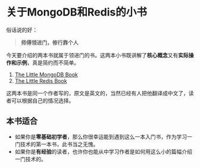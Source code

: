 # 关于MongoDB和Redis的小书
俗话说的好：
> **师傅领进门，修行靠个人**

今天要介绍的两本书就属于领进门的书。这两本小书既讲解了**核心概念**又有**实际操作和示例**，真是简约而不简单。

1. [The Little MongoDB Book](https://github.com/karlseguin/the-little-mongodb-book/blob/master/en/mongodb.markdown)
2. [The Little Redis Book](https://github.com/karlseguin/the-little-redis-book/blob/master/en/redis.md)

这两本书是同一个作者写的，原文是英文的，当然已经有人把他翻译成中文了，读者可以根据自己的情况选择。

## 本书适合
- 如果你是**零基础初学者**，那么你很幸运能到遇到这么一本入门书，作为学习一门技术的第一本书，此书当之无愧。
- 如果你是**有经验**的读者，也许你也能从中学习作者是如何用这么小的篇幅介绍一门技术的。

